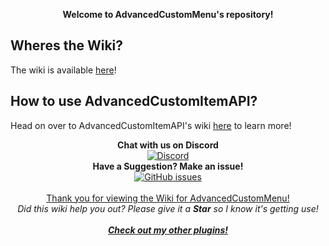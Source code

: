 <p align="center">
  <b><a>Welcome to AdvancedCustomMenu's repository!</a></b>
</p>

## Wheres the Wiki?
The wiki is available [here](https://github.com/SuperRonanCraft/AdvancedCustomMenu/wiki)!

## How to use AdvancedCustomItemAPI?
Head on over to AdvancedCustomItemAPI's wiki [here](https://github.com/SuperRonanCraft/AdvancedCustomItemAPI/wiki) to learn more!
    
<p align="center">
  <b>Chat with us on Discord</b><br/>
  <a href="https://discord.gg/011FSqSDe1KB4C1hX"><img src="https://img.shields.io/discord/182633513474850818.svg?longCache=true&style=flat-square&label=Discord" alt="Discord" /></a><br/>
  <b>Have a Suggestion? Make an issue!</b><br/>
  <a href="../../issues"><img src="https://img.shields.io/github/issues-raw/SuperRonanCraft/AdvancedCustomMenu.svg?longCache=true&style=flat-square&label=Issues" alt="GitHub issues" /></a><br/>
  <br/>
  <a href="https://www.spigotmc.org/resources/47945/">Thank you for viewing the Wiki for AdvancedCustomMenu!</a><br/>
  <i><a>Did this wiki help you out? Please give it a <b>Star</b> so I know it's getting use!</a></i><br/>
  <br/>
  <b><i><a href="https://www.spigotmc.org/resources/authors/superronancraft.13025/">Check out my other plugins!</a></i></b>
</p>

